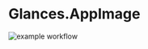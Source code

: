 # Glances.AppImage

![example workflow](https://github.com/nx-appbuild-hub/Glances.AppImage//actions/workflows/makefile.yml/badge.svg)
